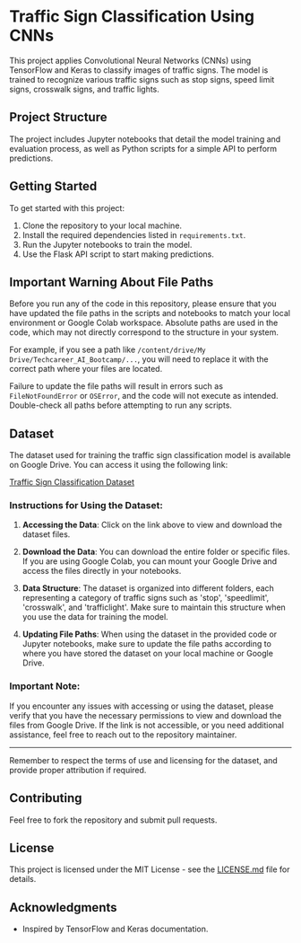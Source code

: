 

# Traffic Sign Classification Using CNNs

This project applies Convolutional Neural Networks (CNNs) using TensorFlow and Keras to classify images of traffic signs. The model is trained to recognize various traffic signs such as stop signs, speed limit signs, crosswalk signs, and traffic lights.

## Project Structure

The project includes Jupyter notebooks that detail the model training and evaluation process, as well as Python scripts for a simple API to perform predictions.

## Getting Started

To get started with this project:

1. Clone the repository to your local machine.
2. Install the required dependencies listed in `requirements.txt`.
3. Run the Jupyter notebooks to train the model.
4. Use the Flask API script to start making predictions.

## Important Warning About File Paths

Before you run any of the code in this repository, please ensure that you have updated the file paths in the scripts and notebooks to match your local environment or Google Colab workspace. Absolute paths are used in the code, which may not directly correspond to the structure in your system.

For example, if you see a path like `/content/drive/My Drive/Techcareer_AI_Bootcamp/...`, you will need to replace it with the correct path where your files are located.

Failure to update the file paths will result in errors such as `FileNotFoundError` or `OSError`, and the code will not execute as intended. Double-check all paths before attempting to run any scripts.

## Dataset

The dataset used for training the traffic sign classification model is available on Google Drive. You can access it using the following link:

[Traffic Sign Classification Dataset](https://drive.google.com/drive/folders/1HQTqJAS6OMmqW9A83hQb9rznrGBF6HXl?usp=sharing)

### Instructions for Using the Dataset:

1. **Accessing the Data**: Click on the link above to view and download the dataset files.

2. **Download the Data**: You can download the entire folder or specific files. If you are using Google Colab, you can mount your Google Drive and access the files directly in your notebooks.

3. **Data Structure**: The dataset is organized into different folders, each representing a category of traffic signs such as 'stop', 'speedlimit', 'crosswalk', and 'trafficlight'. Make sure to maintain this structure when you use the data for training the model.

4. **Updating File Paths**: When using the dataset in the provided code or Jupyter notebooks, make sure to update the file paths according to where you have stored the dataset on your local machine or Google Drive.

### Important Note:

If you encounter any issues with accessing or using the dataset, please verify that you have the necessary permissions to view and download the files from Google Drive. If the link is not accessible, or you need additional assistance, feel free to reach out to the repository maintainer.

---

Remember to respect the terms of use and licensing for the dataset, and provide proper attribution if required.


## Contributing

Feel free to fork the repository and submit pull requests.

## License

This project is licensed under the MIT License - see the [LICENSE.md](LICENSE) file for details.

## Acknowledgments


* Inspired by TensorFlow and Keras documentation.
